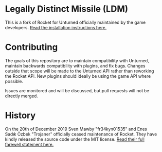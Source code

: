 # Legally Distinct Missile (LDM)

This is a fork of Rocket for Unturned officially maintained by the game developers. [Read the installation instructions here.](https://github.com/SmartlyDressedGames/U3-Docs/blob/master/RocketMod.md)

# Contributing

The goals of this repository are to maintain compatibility with Unturned, maintain backwards compatibility with plugins, and fix bugs. Changes outside that scope will be made to the Unturned API rather than reworking the Rocket API. New plugins should ideally be using the game API where possible.

Issues are monitored and will be discussed, but pull requests will not be directly merged.

# History

On the 20th of December 2019 Sven Mawby "fr34kyn01535" and Enes Sadık Özbek "Trojaner" officially ceased maintenance of Rocket. They have kindly released the source code under the MIT license. [Read their full farewell statement here.](https://github.com/RocketMod/Rocket/blob/master/Farewell.md)
